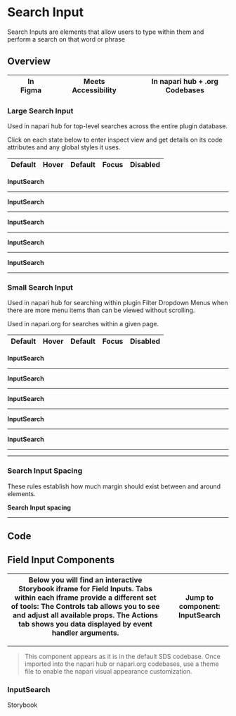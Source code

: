 # Search Input

Search Inputs are elements that allow users to type within them and perform a search on that word or phrase

## Overview

|     | In Figma |     |     | Meets Accessibility |     |     | In napari hub + .org Codebases |
| --- | -------- | --- | --- | ------------------- | --- | --- | ------------------------------ |

### Large Search Input

Used in napari hub for top-level searches across the entire plugin database.

Click on each state below to enter inspect view and get details on its code attributes and any global styles it uses.

| **Default** | **Hover** | **Default** | **Focus** | **Disabled** |
| ----------- | --------- | ----------- | --------- | ------------ |

**InputSearch**

---

**InputSearch**

---

**InputSearch**

---

**InputSearch**

---

**InputSearch**

---

### Small Search Input

Used in napari hub for searching within plugin Filter Dropdown Menus when there are more menu items than can be viewed without scrolling.

Used in napari.org for searches within a given page.

| **Default** | **Hover** | **Default** | **Focus** | **Disabled** |
| ----------- | --------- | ----------- | --------- | ------------ |

**InputSearch**

---

**InputSearch**

---

**InputSearch**

---

**InputSearch**

---

**InputSearch**

---

---

### Search Input Spacing

These rules establish how much margin should exist between and around elements.

**Search Input spacing**

---

## Code

## Field Input Components

| Below you will find an interactive Storybook iframe for Field Inputs. Tabs within each iframe provide a different set of tools: The Controls tab allows you to see and adjust all available props. The Actions tab shows you data displayed by event handler arguments. |     | **Jump to component:** InputSearch |
| ----------------------------------------------------------------------------------------------------------------------------------------------------------------------------------------------------------------------------------------------------------------------- | --- | ---------------------------------- |

---

> This component appears as it is in the default SDS codebase. Once imported into the napari hub or napari.org codebases, use a theme file to enable the napari visual appearance customization.

### InputSearch

Storybook
